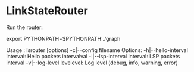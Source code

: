LinkStateRouter
===============
Run the router:

export PYTHONPATH=$PYTHONPATH:./graph

Usage : lsrouter [options] -c|--config filename
Options:
-h|--hello-interval interval: Hello packets intervalval
-l|--lsp-interval interval: LSP packets interval
-v|--log-level levelevel: Log level (debug, info, warning, error)
                
